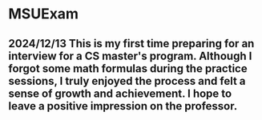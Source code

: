 # MSUExam
## 2024/12/13  This is my first time preparing for an interview for a CS master's program. Although I forgot some math formulas during the practice sessions, I truly enjoyed the process and felt a sense of growth and achievement. I hope to leave a positive impression on the professor.

